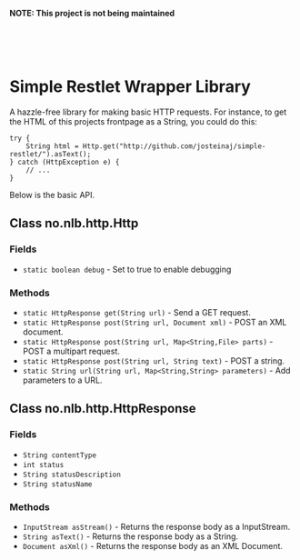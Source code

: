 **NOTE: This project is not being maintained**

<br/><br/><br/>

# Simple Restlet Wrapper Library

A hazzle-free library for making basic HTTP requests. For instance, to get the HTML of this projects frontpage as a String, you could do this:
    
    try {
        String html = Http.get("http://github.com/josteinaj/simple-restlet/").asText();
    } catch (HttpException e) {
        // ...
    }

Below is the basic API.

## Class no.nlb.http.Http

### Fields

* `static boolean debug` - Set to true to enable debugging

### Methods

* `static HttpResponse get(String url)` - Send a GET request.
* `static HttpResponse post(String url, Document xml)` - POST an XML document.
* `static HttpResponse post(String url, Map<String,File> parts)` - POST a multipart request.
* `static HttpResponse post(String url, String text)` - POST a string.
* `static String url(String url, Map<String,String> parameters)` - Add parameters to a URL.

## Class no.nlb.http.HttpResponse

### Fields

* `String contentType`
* `int status`
* `String statusDescription`
* `String statusName`

### Methods

* `InputStream asStream()` - Returns the response body as a InputStream.
* `String asText()` - Returns the response body as a String.
* `Document asXml()` - Returns the response body as an XML Document.
